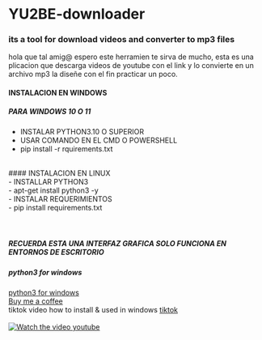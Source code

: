 # YU2BE-downloader
<h3>its a tool for download videos and converter to mp3 files</h3>

hola que tal amig@ espero este herramien te sirva de mucho,
esta es una plicacion que descarga videos de youtube con el link y 
lo convierte en un archivo mp3 la diseñe con el fin practicar un poco.

#### INSTALACION EN WINDOWS

##### PARA WINDOWS 10 O 11<br>
- INSTALAR PYTHON3.10 O SUPERIOR<br>
- USAR COMANDO EN EL CMD O POWERSHELL<br>
- pip install -r rquirements.txt<br>
<br>
#### INSTALACION EN LINUX<br>
- INSTALLAR PYTHON3<br>
- apt-get install python3 -y<br>
- INSTALAR REQUERIMIENTOS<br>
- pip install requirements.txt<br>
<br>
<br>


##### RECUERDA ESTA UNA INTERFAZ GRAFICA SOLO FUNCIONA EN ENTORNOS DE ESCRITORIO

##### python3 for windows
[python3 for windows](https://www.python.org/downloads/ "python3 for windows")
<br>
[Buy me a coffee](https://paypal.me/verserker34/ "Buy me a coffee")
<br>
tiktok video how to install & used in windows
[tiktok](https://www.tiktok.com/@v3nomscool?is_from_webapp=1&sender_device=pc "tiktok")
<br>
<br>
[![Watch the video youtube ](https://th.bing.com/th/id/OIP.wCA7YccI30Rc5wBWPnP6UgHaHa?w=640&h=640&rs=1&pid=ImgDetMain)](https://youtu.be/fFiPEDTdoXw?si=D8jkBMghF-lFphmC)

